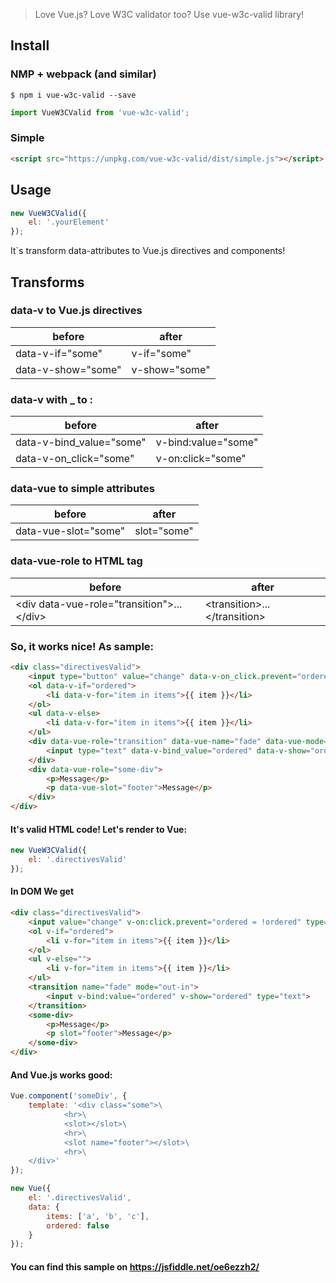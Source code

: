 > Love Vue.js?  Love W3C validator too? Use vue-w3c-valid library!

## Install

### NMP + webpack (and similar)
```
$ npm i vue-w3c-valid --save
```
```js
import VueW3CValid from 'vue-w3c-valid';
```

### Simple
```html
<script src="https://unpkg.com/vue-w3c-valid/dist/simple.js"></script>
```
## Usage

```js
new VueW3CValid({
    el: '.yourElement'
});
```

It`s transform data-attributes to Vue.js directives and components!

## Transforms

### data-v to Vue.js directives
| before  | after  |
|---|---|
| data-v-if="some" | v-if="some" |
| data-v-show="some" | v-show="some" |

### data-v with _ to :
| before  | after  |
|---|---|
| data-v-bind_value="some"  |  v-bind:value="some" |
| data-v-on_click="some"  |  v-on:click="some" |

### data-vue to simple attributes
| before  | after  |
|---|---|
| data-vue-slot="some" | slot="some" |

### data-vue-role to HTML tag
| before  | after  |
|---|---|
| &lt;div data-vue-role="transition"&gt;...&lt;/div&gt;  | &lt;transition&gt;...&lt;/transition&gt; |

### So, it works nice! As sample:
```html
<div class="directivesValid">
    <input type="button" value="change" data-v-on_click.prevent="ordered = !ordered">
    <ol data-v-if="ordered">
        <li data-v-for="item in items">{{ item }}</li>
    </ol>
    <ul data-v-else>
        <li data-v-for="item in items">{{ item }}</li>
    </ul>
    <div data-vue-role="transition" data-vue-name="fade" data-vue-mode="out-in">
        <input type="text" data-v-bind_value="ordered" data-v-show="ordered">
    </div>
    <div data-vue-role="some-div">
        <p>Message</p>
        <p data-vue-slot="footer">Message</p>
    </div>
</div>
```
#### It's valid HTML code! Let's render to Vue:

```js
new VueW3CValid({
    el: '.directivesValid'
});
```
#### In DOM We get
```html
<div class="directivesValid">
    <input value="change" v-on:click.prevent="ordered = !ordered" type="button">
    <ol v-if="ordered">
        <li v-for="item in items">{{ item }}</li>
    </ol>
    <ul v-else="">
        <li v-for="item in items">{{ item }}</li>
    </ul>
    <transition name="fade" mode="out-in">
        <input v-bind:value="ordered" v-show="ordered" type="text">
    </transition>
    <some-div>
        <p>Message</p>
        <p slot="footer">Message</p>
    </some-div>
</div>
```
#### And Vue.js works good:
```js
Vue.component('someDiv', {
    template: '<div class="some">\
            <hr>\
            <slot></slot>\
            <hr>\
            <slot name="footer"></slot>\
            <hr>\
    </div>'
});

new Vue({
    el: '.directivesValid',
    data: {
        items: ['a', 'b', 'c'],
        ordered: false
    }
});
```

#### You can find this sample on https://jsfiddle.net/oe6ezzh2/

